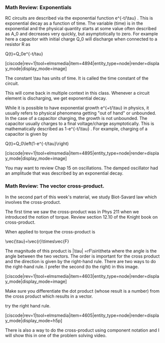 ### Math Review: Exponentials

RC circuits are described via the exponential function <lrn-math>e^{-t/\tau} </lrn-math>. This is exponential decay as a function of time. The variable (time) is in the exponential and the physical quantity starts at some value often described as <lrn-math>A_0 </lrn-math> and decreases very quickly, but asymptotically to zero. For example here a capacitor with initial charge <lrn-math>Q_0 </lrn-math> will discharge when connected to a resistor R as 

<lrn-math>Q(t)=Q_0e^{-t/tau} </lrn-math>

[ciscode|rev=1|tool=elmsmedia|item=4894|entity_type=node|render=display_mode|display_mode=image]


The constant <lrn-math>\tau </lrn-math> has units of time. It is called the time constant of the circuit. 

<lrndesign-sidenote label="Instructor Note" icon="bookmark" bg-color="#c2e5f2">
This will come back in multiple context in this class. Whenever a circuit element is discharging, we get exponential decay. 
</lrndesign-sidenote>

While it is possible to have exponential growth <lrn-math>e^{+t/\tau} </lrn-math> in physics, it usually refers to physical phenomena getting "out of hand" or unbounded. In the case of a capacitor charging, the growth is not unbounded. The capacitor usually charges to a final voltage/charge asymptotically. This is mathematically described as <lrn-math> 1-e^{-t/\tau} </lrn-math>. For example, charging of a capacitor is given by 

<lrn-math> Q(t)=Q_0\left(1-e^{-t/tau}\right) </lrn-math>

[ciscode|rev=1|tool=elmsmedia|item=4895|entity_type=node|render=display_mode|display_mode=image]

<lrndesign-sidenote label="Instructor Note" icon="bookmark" bg-color="#c2e5f2">
You may want to review Chap 15 on oscillations. The damped oscillator had an amplitude that was described by an exponential decay. 
</lrndesign-sidenote>


### Math Review: The vector cross-product. 

In the second part of this week's material, we study Biot-Savard law which involves the cross-product. 

The first time we saw the cross-product was in Phys 211 when we introduced the notion of torque. Review section 12.10 of the Knight book on cross-product. 

When applied to torque the cross-product is 

 <lrn-math>\vec{\tau}=\vec{r}\times\vec{F} </lrn-math>
 
 The magnitude of this product is <lrn-math>|\tau| =rF\sin\theta </lrn-math> where the angle is the angle between the two vectors. The order is important for the cross product and the direction is given by the right-hand rule. There are two ways to do the right-hand rule. I prefer the second (to the right) in this image.  

[ciscode|rev=1|tool=elmsmedia|item=4603|entity_type=node|render=display_mode|display_mode=image]

<lrndesign-sidenote label="Instructor Note" icon="bookmark" bg-color="#c2e5f2">
Make sure you differentiate the dot product (whose result is a number) from the cross product which results in a vector. 
</lrndesign-sidenote>

try the right hand rule. 

[ciscode|rev=1|tool=elmsmedia|item=4605|entity_type=node|render=display_mode|display_mode=h5p]

There is also a way to do the cross-product using component notation and I will show this in one of the problem solving video. 
